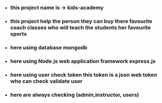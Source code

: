 * ### this project name is -> kids-academy
* ### this project help the person they can buy there favourite coach classes who will teach the students her favourite sports
* ### here using database mongodb
* ### here using Node.js web application framework express.js
* ### here using user check token this token is a json web token who can check validate user
* ### here are always checking (admin,instructor, users)
